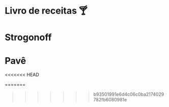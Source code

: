 # Livro de receitas :cocktail:

# Strogonoff

# Pavê



<<<<<<< HEAD






=======
>>>>>>> b93501991e6d4c06c0ba2174029782fb6080981e
